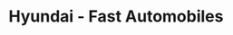 ---
title: "Hyundai - Fast Automobiles"
url: /saint-dizier/hyundai-fast-automobiles/
shop: voiture
---